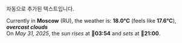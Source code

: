 
자동으로 추가된 텍스트입니다.

<!--START_SECTION:weather:moscow-->
Currently in **Moscow** (RU), the weather is: **18.0°C** (feels like **17.6°C**), ***overcast clouds***<br/>
On *May 31, 2025*, the *sun rises* at 🌅**03:54** and *sets* at 🌇**21:00**.
<!--END_SECTION:weather-->
